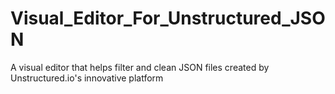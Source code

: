 # Visual_Editor_For_Unstructured_JSON
A visual editor that helps filter and clean JSON files created by Unstructured.io's innovative platform
